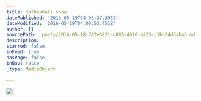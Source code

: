 ```yaml
---
title: Kathakkali show
datePublished: '2016-05-19T04:03:37.398Z'
dateModified: '2016-05-19T04:00:53.451Z'
author: []
sourcePath: _posts/2016-05-18-742e6821-d889-46f0-b423-c1bc04d3aba6.md
description: ''
starred: false
inFeed: true
hasPage: false
inNav: false
_type: MediaObject

---
```

![](https://the-grid-user-content.s3-us-west-2.amazonaws.com/bae5ac9a-6e2f-41c1-b24c-99601b4531fc.jpg)